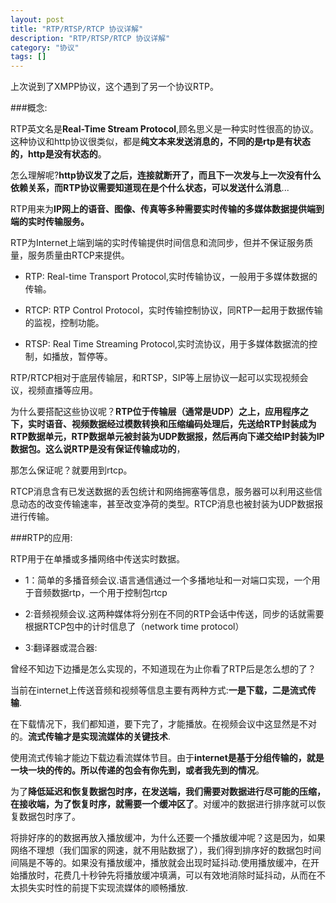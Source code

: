 ```yaml
---
layout: post
title: "RTP/RTSP/RTCP 协议详解"
description: "RTP/RTSP/RTCP 协议详解"
category: "协议"
tags: []
---
```


上次说到了XMPP协议，这个遇到了另一个协议RTP。

###概念:

RTP英文名是**Real-Time Stream Protocol**,顾名思义是一种实时性很高的协议。这种协议和http协议很类似，都是**纯文本来发送消息的，不同的是rtp是有状态的，http是没有状态的**。

怎么理解呢?**http协议发了之后，连接就断开了，而且下一次发与上一次没有什么依赖关系，而RTP协议需要知道现在是个什么状态，可以发送什么消息**...



RTP用来为**IP网上的语音、图像、传真等多种需要实时传输的多媒体数据提供端到端的实时传输服务。**

RTP为Internet上端到端的实时传输提供时间信息和流同步，但并不保证服务质量，服务质量由RTCP来提供。


* RTP: Real-time Transport Protocol,实时传输协议，一般用于多媒体数据的传输。

* RTCP: RTP Control Protocol，实时传输控制协议，同RTP一起用于数据传输的监视，控制功能。

* RTSP: Real Time Streaming Protocol,实时流协议，用于多媒体数据流的控制，如播放，暂停等。

RTP/RTCP相对于底层传输层，和RTSP，SIP等上层协议一起可以实现视频会议，视频直播等应用。


为什么要搭配这些协议呢？**RTP位于传输层（通常是UDP）之上，应用程序之下，实时语音、视频数据经过模数转换和压缩编码处理后，先送给RTP封装成为RTP数据单元，RTP数据单元被封装为UDP数据报，然后再向下递交给IP封装为IP数据包。这么说RTP是没有保证传输成功的**，

那怎么保证呢？就要用到rtcp。

RTCP消息含有已发送数据的丢包统计和网络拥塞等信息，服务器可以利用这些信息动态的改变传输速率，甚至改变净荷的类型。RTCP消息也被封装为UDP数据报进行传输。

###RTP的应用:

RTP用于在单播或多播网络中传送实时数据。

* 1：简单的多播音频会议.语言通信通过一个多播地址和一对端口实现，一个用于音频数据rtp，一个用于控制包rtcp

* 2:音频视频会议.这两种媒体将分别在不同的RTP会话中传送，同步的话就需要根据RTCP包中的计时信息了（network time protocol）

* 3:翻译器或混合器:


曾经不知边下边播是怎么实现的，不知道现在为止你看了RTP后是怎么想的了？

当前在internet上传送音频和视频等信息主要有两种方式:**一是下载，二是流式传输**.

在下载情况下，我们都知道，要下完了，才能播放。在视频会议中这显然是不对的。**流式传输才是实现流媒体的关键技术**.

使用流式传输才能边下载边看流媒体节目。由于**internet是基于分组传输的，就是一块一块的传的。所以传递的包会有你先到，或者我先到的情况**。

为了**降低延迟和恢复数据包时序，在发送端，我们需要对数据进行尽可能的压缩，在接收端，为了恢复时序，就需要一个缓冲区了**。对缓冲的数据进行排序就可以恢复数据包时序了。

将排好序的的数据再放入播放缓冲，为什么还要一个播放缓冲呢？这是因为，如果网络不理想（我们国家的网速，就不用贴数据了），我们得到排序好的数据包时间间隔是不等的。如果没有播放缓冲，播放就会出现时延抖动.使用播放缓冲，在开始播放时，花费几十秒钟先将播放缓冲填满，可以有效地消除时延抖动，从而在不太损失实时性的前提下实现流媒体的顺畅播放.